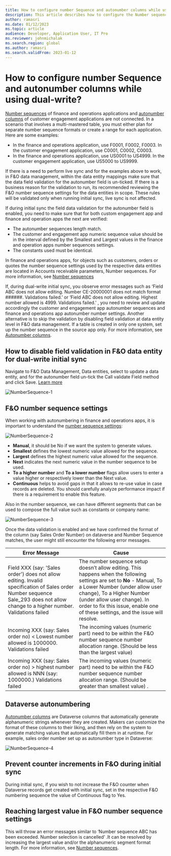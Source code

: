 ```yaml
---
title: How to configure number Sequence and autonumber columns while using dual-write?
description: This article describes how to configure the Number sequences in F&O and Autonumber columns in Dataverse for business identifiers involved in dual-write. 
author: ramasri
ms.date: 01/12/2023
ms.topic: article
audience: Developer, Application User, IT Pro
ms.reviewer: johnmichalak
ms.search.region: global
ms.author: ramasri
ms.search.validFrom: 2023-01-12
---
```


# How to configure number Sequence and autonumber columns while using dual-write?

[Number sequences](https://learn.microsoft.com/en-us/dynamics365/fin-ops-core/fin-ops/organization-administration/number-sequence-overview) of finance and operations applications and [autonumber columns](https://learn.microsoft.com/en-us/powerapps/maker/data-platform/autonumber-fields) of customer engagement applications are not connected. In a scenario that involves a multi-mastered table, you must either plan for separate number sequence formats or create a range for each application. Here are some examples:

- In the finance and operations application, use F0001, F0002, F0003. In the customer engagement application, use C0001, C0002, C0003. 
- In the finance and operations application, use US0001 to US4999. In the customer engagement application, use US5000 to US9999. 


If there is a need to perform live sync and for the examples above to work, in F&O data management, within the data entity mappings make sure that the data field 
validation for the autonumber field is un-ticked.  If there is a business reason for the validation to run, its recommended reviewing the F&O number sequence settings 
for the data entities in scope. These rules will be validated only when running initial sync, live sync is not affected. 

If during initial sync the field data validation for the autonumber field is enabled, you need to make sure that for both custom engagement app and finance and operation
apps the next are verified:

- The autonumber sequences length match.
- The customer and engagement app numeric sequence value should be in the interval defined by the Smallest and Largest values in the finance and operation apps number sequences settings.
- The constants used must be identical.

In finance and operations apps, for objects such as customers, orders or quotes the number sequence settings used by the respective data entities are located in 
Accounts receivable  parameters, Number sequences. For more information, see [Number sequences](https://learn.microsoft.com/en-us/dynamics365/fin-ops-core/fin-ops/organization-administration/number-sequence-overview)

If, during dual-write initial sync, you observe error messages such as ‘Field ABC does not allow editing. Number CE-20000001 does not match format ######. 
Validations failed.’ or  ‘Field ABC does not allow editing. Highest number allowed is 4999. Validations failed.’ , you need to review and update accordingly 
the customer and engagement app autonumber sequences and finance and operations app autonumber number settings. Another alternative is to skip the validation 
by disabling field validation at data entity level in F&O data management.
If a table is created in only one system, set up the number sequence in the source app only. For more information, see [Autonumber columns](https://learn.microsoft.com/en-us/powerapps/maker/data-platform/autonumber-fields).


## How to disable field validation in F&O data entity for dual-write initial sync
Navigate to F&O Data Management, Data entities, select to update a data entity, and for the autonumber field un-tick the Call validate Field method and click Save. [Learn more](https://learn.microsoft.com/en-us/dynamics365/fin-ops-core/dev-itpro/sysadmin/optimize-data-migration)

![NumberSequence-1](media/numseq-1.png)


## F&O number sequence settings
When working with autonumbering in finance and operations apps, it is important to understand the [number sequence settings](https://learn.microsoft.com/en-us/dynamics365/fin-ops-core/fin-ops/organization-administration/number-sequence-overview): 

![NumberSequence-2](media/numseq-2.png)

- **Manual**, it should be No if we want the system to generate values. 
- **Smallest** defines the lowest numeric value allowed for the sequence.
- **Largest** defines the highest numeric value allowed for the sequence.
- **Next** indicates the next numeric value in the number sequence to be used.
- **To a higher number** and **To a lower number** flags allow users to enter a value higher or respectively lower than the Next value. 
- **Continuous** helps to avoid gaps in that it allows to re-use value in case records are deleted. You should carefully analyze performance impact if there is a requirement to enable this feature.

Also in the number sequence, we can have different segments that can be used to compose the full value such as constants or company name:

![NumberSequence-3](media/numseq-3.png)

Once the data validation is enabled and we have confirmed the format of the column (say Sales Order Number) on dataverse and Number Sequence matches, the user might still encounter the following error messages. 

|Error Message|Cause|
|-----|----|
|Field  XXX (say: 'Sales order') does not allow editing. Invalid specification of Sales order Number sequence Sale_293 does not allow change to a higher number. Validations failed | The number sequence setup doesn’t allow editing. This happens when the following settings are set to **No** - Manual, To a Lower Number (under allow user change), To a Higher Number (under allow user change). In order to fix this issue, enable one of these settings, and the issue will resolve. |
|Incoming XXX (say: Sales order no) < Lowest number allowed is 1000000. Validations failed | The incoming values (numeric part) need to be within the F&O number sequence number allocation range. (Should be less than the largest value) |
|Incoming XXX (say: Sales order no) > highest number allowed is NNN (say: 1000000.) Validations failed | The incoming values (numeric part) need to be within the F&O number sequence number allocation range. (Should be greater than smallest value) . |


## Dataverse autonumbering 
[Autonumber columns](https://learn.microsoft.com/en-us/power-apps/maker/data-platform/autonumber-fields) are Dataverse columns that automatically generate alphanumeric strings whenever they are created. Makers can customize the format of these columns 
to their liking, and then rely on the system to generate matching values that automatically fill them in at runtime. For example, sales order number set up as 
autonumber type in Dataverse:

![NumberSequence-4](media/numseq-4.png)

## Prevent counter increments in F&O during initial sync 
During initial sync, if you wish to not increase the F&O counter when Dataverse records get created with initial sync, set in the respective F&O numbering sequence 
the value of Continuous flag to Yes. 

## Reaching largest value in F&O number sequence settings
This will throw an error messages similar to ‘Number sequence ABC has been exceeded. Number selection is cancelled’ .It can be resolved by increasing the largest 
value and/or the alphanumeric segment format length. For more information, see [Number sequences](https://learn.microsoft.com/en-us/dynamics365/fin-ops-core/fin-ops/organization-administration/number-sequence-overview).
 




